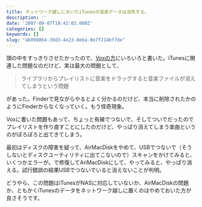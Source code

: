 ```yaml
---
title: ネットワーク越しにおいたiTunesの音楽データは消失する。
description: ''
date: '2007-09-07T19:42:02.000Z'
categories: []
keywords: []
slug: "ab098864-39d3-4e23-8eba-0e7f214bf7de"
---
```

頭の中をすっきりさせたかったので、[Voxの方](http://qli.vox.com/library/post/%E4%B8%80%E6%99%82%E3%81%97%E3%81%AE%E3%81%8E%E3%81%8B%E6%80%9D%E3%81%84%E5%88%87%E3%82%8A%E3%81%8B.html)にいろいろと書いた。iTunesに関連した問題なのだけど、実は最大の問題として、

> ライブラリからプレイリストに音楽をドラッグすると音楽ファイルが消えてしまうという問題

があった。Finderで見ながらやるとよく分かるのだけど、本当に削除されたかのようにFinderからなくなっていく。もう怪奇現象。

Voxに書いた問題もあって、ちょっと有線でつないで、そしてついでだったのでプレイリストを作り直すことにしたのだけど、やっぱり消えてしまう楽曲というのがぽろぽろと出てきてしまう。

最初はディスクの障害を疑って、AirMacDiskをやめて、USBでつないで（そうしないとディスクユーティリティに出てこないので）スキャンをかけてみると、いくつかエラーが。で修復してAriMacDiskにして、やってみると、やっぱり消える。試行錯誤の結果USBでつないでいると消えないことが判明。

どうやら、この問題はiTunesがNASに対応していないか、AirMacDiskの問題か、ともかくiTunesのデータをネットワーク越しに置くのはやめておいた方が良さそうです。